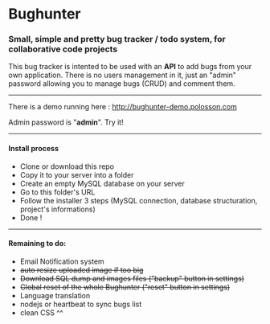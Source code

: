 # Bughunter
### Small, simple and pretty bug tracker / todo system, for collaborative code projects

This bug tracker is intented to be used with an **API** to add bugs from your own application. There is no users management in it, just an "admin" password allowing you to manage bugs (CRUD) and comment them.

----
There is a demo running here : http://bughunter-demo.polosson.com

Admin password is "**admin**". Try it!

----
#### Install process
  - Clone or download this repo
  - Copy it to your server into a folder
  - Create an empty MySQL database on your server
  - Go to this folder's URL
  - Follow the installer 3 steps (MySQL connection, database structuration, project's informations)
  - Done !

----
#### Remaining to do:
  - Email Notification system
  - <s>auto resize uploaded image if too big</s>
  - <s>Download SQL dump and images files ("backup" button in settings)</s>
  - <s>Global reset of the whole Bughunter ("reset" button in settings)</s>
  - Language translation
  - nodejs or heartbeat to sync bugs list
  - clean CSS ^^
